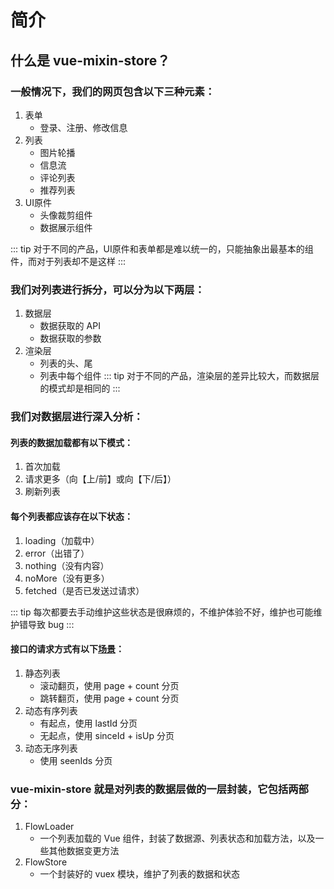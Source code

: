 # 简介

## 什么是 vue-mixin-store？

### 一般情况下，我们的网页包含以下三种元素：
1. 表单
    - 登录、注册、修改信息
2. 列表
    - 图片轮播
    - 信息流
    - 评论列表
    - 推荐列表
3. UI原件
    - 头像裁剪组件
    - 数据展示组件
    
::: tip
对于不同的产品，UI原件和表单都是难以统一的，只能抽象出最基本的组件，而对于列表却不是这样
:::

### 我们对列表进行拆分，可以分为以下两层：
1. 数据层
    - 数据获取的 API
    - 数据获取的参数
2. 渲染层
    - 列表的头、尾
    - 列表中每个组件
::: tip
对于不同的产品，渲染层的差异比较大，而数据层的模式却是相同的
:::

### 我们对数据层进行深入分析：

#### 列表的数据加载都有以下模式：
1. 首次加载
2. 请求更多（向【上/前】或向【下/后】）
3. 刷新列表

#### 每个列表都应该存在以下状态：
1. loading（加载中）
2. error（出错了）
3. nothing（没有内容）
4. noMore（没有更多）
5. fetched（是否已发送过请求）

::: tip
每次都要去手动维护这些状态是很麻烦的，不维护体验不好，维护也可能维护错导致 bug
:::

#### 接口的请求方式有以下[场景](https://www.jianshu.com/p/1601239f64b5)：
1. 静态列表
    - 滚动翻页，使用 page + count 分页
    - 跳转翻页，使用 page + count 分页
2. 动态有序列表
    - 有起点，使用 lastId 分页
    - 无起点，使用 sinceId + isUp 分页
3. 动态无序列表
    - 使用 seenIds 分页
    
### vue-mixin-store 就是对列表的数据层做的一层封装，它包括两部分：
1. FlowLoader
    - 一个列表加载的 Vue 组件，封装了数据源、列表状态和加载方法，以及一些其他数据变更方法
2. FlowStore
    - 一个封装好的 vuex 模块，维护了列表的数据和状态
